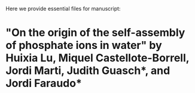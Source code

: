 Here we provide essential files for manuscript: 

# "On the origin of the self-assembly of phosphate ions in water" by Huixia Lu, Miquel Castellote-Borrell, Jordi Marti, Judith Guasch*, and Jordi Faraudo*

